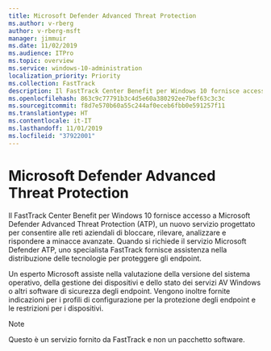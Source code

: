 ```yaml
---
title: Microsoft Defender Advanced Threat Protection
ms.author: v-rberg
author: v-rberg-msft
manager: jimmuir
ms.date: 11/02/2019
ms.audience: ITPro
ms.topic: overview
ms.service: windows-10-administration
localization_priority: Priority
ms.collection: FastTrack
description: Il FastTrack Center Benefit per Windows 10 fornisce accesso a Microsoft Defender Advanced Threat Protection (ATP), un nuovo servizio progettato per consentire alle reti aziendali di bloccare, rilevare, analizzare e rispondere a minacce avanzate.
ms.openlocfilehash: 863c9c77791b3c4d5e60a380292ee7bef63c3c3c
ms.sourcegitcommit: f8d7e570b60a55c244af0eceb6fbb0e591257f11
ms.translationtype: HT
ms.contentlocale: it-IT
ms.lasthandoff: 11/01/2019
ms.locfileid: "37922001"
---
```

# <a name="microsoft-defender-advanced-threat-protection"></a>Microsoft Defender Advanced Threat Protection

Il FastTrack Center Benefit per Windows 10 fornisce accesso a Microsoft Defender Advanced Threat Protection (ATP), un nuovo servizio progettato per consentire alle reti aziendali di bloccare, rilevare, analizzare e rispondere a minacce avanzate. Quando si richiede il servizio Microsoft Defender ATP, uno specialista FastTrack fornisce assistenza nella distribuzione delle tecnologie per proteggere gli endpoint.

Un esperto Microsoft assiste nella valutazione della versione del sistema operativo, della gestione dei dispositivi e dello stato dei servizi AV Windows o altri software di sicurezza degli endpoint. Vengono inoltre fornite indicazioni per i profili di configurazione per la protezione degli endpoint e le restrizioni per i dispositivi.  

> [!NOTE]
> Questo è un servizio fornito da FastTrack e non un pacchetto software. 